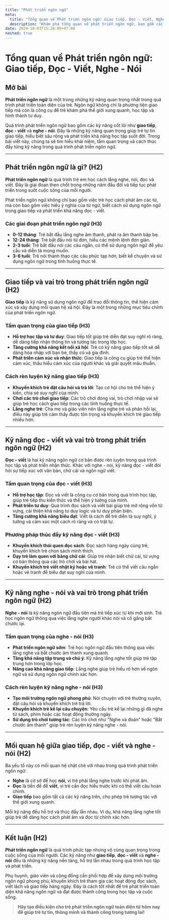 ```yaml
---
title: "Phát triển ngôn ngữ"
meta:
  title: "Tổng quan về Phát triển ngôn ngữ: Giao tiếp, Đọc - Viết, Nghe - Nói"
  description: "Khám phá tổng quan về phát triển ngôn ngữ, bao gồm các kỹ năng quan trọng như giao tiếp, đọc - viết, nghe - nói và cách thúc đẩy sự phát triển ngôn ngữ toàn diện."
date: 2024-10-03T15:28:09+07:00
nested: true
---
```


# **Tổng quan về Phát triển ngôn ngữ: Giao tiếp, Đọc - Viết, Nghe - Nói**

## **Mở bài**
**Phát triển ngôn ngữ** là một trong những kỹ năng quan trọng nhất trong quá trình phát triển toàn diện của trẻ. Ngôn ngữ không chỉ là phương tiện giao tiếp mà còn là công cụ để trẻ khám phá thế giới xung quanh, học tập và hình thành tư duy.  

Quá trình phát triển ngôn ngữ bao gồm các kỹ năng cốt lõi như **giao tiếp**, **đọc - viết** và **nghe - nói**. Đây là những kỹ năng quan trọng giúp trẻ tự tin giao tiếp, hiểu biết sâu rộng và phát triển khả năng học tập suốt đời. Trong bài viết này, chúng ta sẽ tìm hiểu khái niệm, tầm quan trọng và cách thúc đẩy từng kỹ năng trong quá trình phát triển ngôn ngữ.

---

## **Phát triển ngôn ngữ là gì? (H2)**
**Phát triển ngôn ngữ** là quá trình trẻ em học cách lắng nghe, nói, đọc và viết. Đây là giai đoạn then chốt trong những năm đầu đời và tiếp tục phát triển trong suốt cuộc sống của mỗi người.  

Phát triển ngôn ngữ không chỉ bao gồm việc trẻ học cách phát âm các từ, mà còn bao gồm việc hiểu ý nghĩa của từ ngữ, biết cách sử dụng ngôn ngữ trong giao tiếp và phát triển khả năng đọc - viết.  

### **Các giai đoạn phát triển ngôn ngữ (H3)**
- **0-12 tháng**: Trẻ bắt đầu lắng nghe âm thanh, phát ra âm thanh bập bẹ.  
- **12-24 tháng**: Trẻ bắt đầu nói từ đơn, hiểu các mệnh lệnh đơn giản.  
- **2-3 tuổi**: Trẻ bắt đầu nói các câu ngắn, có thể sử dụng ngôn ngữ để yêu cầu và diễn tả mong muốn.  
- **3-6 tuổi**: Trẻ nói thành thạo các câu phức tạp hơn, biết kể chuyện và sử dụng ngôn ngữ trong tình huống thực tế.  

---

## **Giao tiếp và vai trò trong phát triển ngôn ngữ (H2)**
**Giao tiếp** là kỹ năng sử dụng ngôn ngữ để trao đổi thông tin, thể hiện cảm xúc và xây dựng mối quan hệ xã hội. Đây là một trong những mục tiêu chính của phát triển ngôn ngữ.  

### **Tầm quan trọng của giao tiếp (H3)**
- **Hỗ trợ học tập và tư duy**: Giao tiếp tốt giúp trẻ diễn đạt suy nghĩ rõ ràng, dễ dàng tiếp nhận thông tin và tương tác trong lớp học.  
- **Tăng cường khả năng kết nối xã hội**: Trẻ có kỹ năng giao tiếp tốt sẽ dễ dàng hòa nhập với bạn bè, thầy cô và gia đình.  
- **Phát triển cảm xúc và nhận thức**: Giao tiếp là công cụ giúp trẻ thể hiện cảm xúc, thấu hiểu cảm xúc của người khác và giải quyết mâu thuẫn.  

### **Cách rèn luyện kỹ năng giao tiếp (H3)**
- **Khuyến khích trẻ đặt câu hỏi và trả lời**: Tạo cơ hội cho trẻ thể hiện ý kiến, chia sẻ suy nghĩ của mình.  
- **Chơi các trò chơi giao tiếp**: Các trò chơi đóng vai, trò chơi nhập vai sẽ giúp trẻ học cách giao tiếp trong các tình huống thực tế.  
- **Lắng nghe trẻ**: Cha mẹ và giáo viên nên lắng nghe trẻ và phản hồi lại, điều này giúp trẻ cảm thấy được tôn trọng và khuyến khích trẻ giao tiếp nhiều hơn.  

---

## **Kỹ năng đọc - viết và vai trò trong phát triển ngôn ngữ (H2)**
**Đọc - viết** là hai kỹ năng ngôn ngữ cơ bản được rèn luyện trong quá trình học tập và phát triển nhận thức. Khác với nghe - nói, kỹ năng đọc - viết đòi hỏi sự tiếp xúc với văn bản, chữ cái và ngôn ngữ viết.  

### **Tầm quan trọng của đọc - viết (H3)**
- **Hỗ trợ học tập**: Đọc và viết là công cụ cơ bản trong quá trình học tập, giúp trẻ tiếp thu kiến thức và thể hiện ý tưởng của mình.  
- **Phát triển tư duy**: Quá trình đọc sách và viết bài giúp trẻ mở rộng vốn từ vựng, cải thiện khả năng tư duy logic và tư duy phản biện.  
- **Tăng cường khả năng biểu đạt**: Viết là cách để trẻ diễn tả suy nghĩ, ý tưởng và cảm xúc một cách rõ ràng và có trật tự.  

### **Phương pháp thúc đẩy kỹ năng đọc - viết (H3)**
- **Khuyến khích thói quen đọc sách**: Đọc sách hàng ngày cùng trẻ, khuyến khích trẻ chọn sách mình thích.  
- **Dạy trẻ làm quen với bảng chữ cái**: Giúp trẻ nhận biết chữ cái, từ vựng cơ bản thông qua các trò chơi và bài hát.  
- **Khuyến khích trẻ viết nhật ký hoặc vẽ tranh**: Trẻ có thể viết câu ngắn hoặc vẽ tranh để biểu đạt suy nghĩ của mình.  

---

## **Kỹ năng nghe - nói và vai trò trong phát triển ngôn ngữ (H2)**
**Nghe - nói** là kỹ năng ngôn ngữ đầu tiên mà trẻ tiếp xúc từ khi mới sinh. Trẻ học ngôn ngữ thông qua việc lắng nghe người khác nói và cố gắng bắt chước lại.  

### **Tầm quan trọng của nghe - nói (H3)**
- **Phát triển ngôn ngữ sớm**: Trẻ học ngôn ngữ đầu tiên thông qua việc lắng nghe và bắt chước âm thanh xung quanh.  
- **Tăng khả năng tập trung và chú ý**: Kỹ năng lắng nghe tốt giúp trẻ tập trung hơn trong lớp học.  
- **Nâng cao khả năng giao tiếp**: Lắng nghe giúp trẻ hiểu rõ hơn về ngôn ngữ và sử dụng ngôn ngữ chính xác hơn.  

### **Cách rèn luyện kỹ năng nghe - nói (H3)**
- **Tạo môi trường ngôn ngữ phong phú**: Nói chuyện với trẻ thường xuyên, đặt câu hỏi và khuyến khích trẻ trả lời.  
- **Khuyến khích trẻ kể lại câu chuyện**: Yêu cầu trẻ kể lại những gì đã nghe từ sách, phim hoặc các hoạt động thường ngày.  
- **Sử dụng trò chơi tương tác**: Các trò chơi như "Nghe và đoán" hoặc "Bắt chước âm thanh" giúp trẻ rèn luyện kỹ năng nghe - nói.  

---

## **Mối quan hệ giữa giao tiếp, đọc - viết và nghe - nói (H2)**
Ba yếu tố này có mối quan hệ chặt chẽ với nhau trong quá trình phát triển ngôn ngữ:  
- **Nghe** là cơ sở để học **nói**, vì trẻ phải lắng nghe trước khi phát âm.  
- **Đọc** là tiền đề để **viết**, vì trẻ cần đọc hiểu trước khi có thể viết câu hoàn chỉnh.  
- **Giao tiếp** bao gồm tất cả các kỹ năng trên, cho phép trẻ tương tác với thế giới xung quanh.  

Mỗi kỹ năng đều hỗ trợ và thúc đẩy lẫn nhau. Ví dụ, khả năng lắng nghe tốt giúp trẻ dễ dàng học cách phát âm và đọc từ chính xác hơn.  

---

## **Kết luận (H2)**
**Phát triển ngôn ngữ** là quá trình phức tạp nhưng vô cùng quan trọng trong cuộc sống của mỗi người. Các kỹ năng như **giao tiếp**, **đọc - viết** và **nghe - nói** đều là những kỹ năng nền tảng, hỗ trợ lẫn nhau trong quá trình học tập và phát triển.  

Phụ huynh, giáo viên và cộng đồng cần phối hợp để xây dựng môi trường ngôn ngữ phong phú, khuyến khích trẻ tham gia các hoạt động đọc sách, viết lách và giao tiếp hàng ngày. Đây là cách tốt nhất để trẻ phát triển toàn diện khả năng ngôn ngữ và đạt được thành công trong học tập và cuộc sống.  

> **Hãy tạo điều kiện cho trẻ phát triển ngôn ngữ toàn diện từ hôm nay để giúp trẻ tự tin, thông minh và thành công trong tương lai!**
